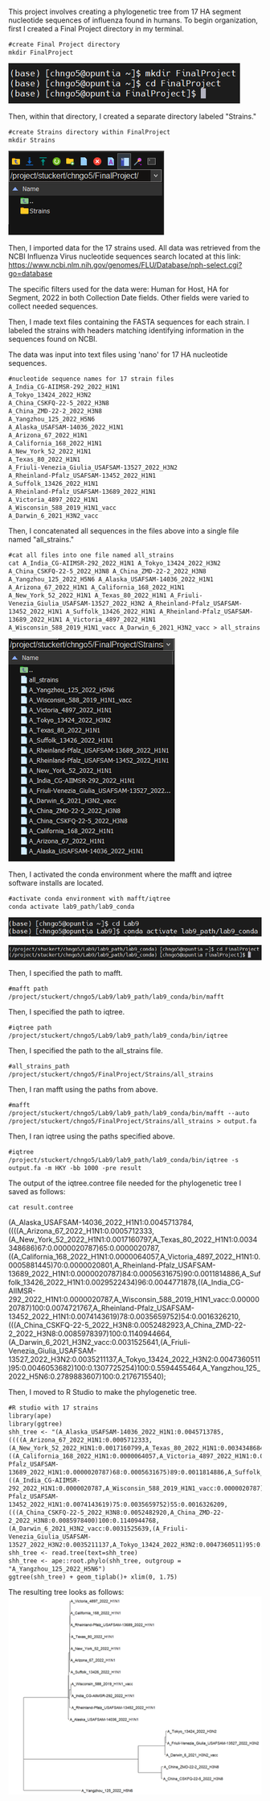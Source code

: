 This project involves creating a phylogenetic tree from 17 HA segment nucleotide sequences of influenza found in humans.
To begin organization, first I created a Final Project directory in my terminal. 

```
#create Final Project directory
mkdir FinalProject
```
![Final Project directory steps](https://github.com/chngo5/HA-Sequence-Influenza-Phylogenetic-Tree/blob/c4224f41818b42a6f4d65bc4b0067cc358735f4a/steps-for-project/Final%20Project%20directory%20steps.PNG)

Then, within that directory, I created a separate directory labeled "Strains."

```
#create Strains directory within FinalProject
mkdir Strains
```
![make Strains folder in Final Project directory](https://github.com/chngo5/HA-Sequence-Influenza-Phylogenetic-Tree/blob/c4224f41818b42a6f4d65bc4b0067cc358735f4a/steps-for-project/make%20Strains%20folder%20in%20Final%20Project%20directory.PNG)

Then, I imported data for the 17 strains used. All data was retrieved from the NCBI Influenza Virus nucleotide sequences search located at this link: https://www.ncbi.nlm.nih.gov/genomes/FLU/Database/nph-select.cgi?go=database

The specific filters used for the data were: Human for Host, HA for Segment, 2022 in both Collection Date fields. Other fields were varied to collect needed sequences.

Then, I made text files containing the FASTA sequences for each strain. I labeled the strains with headers matching identifying information in the sequences found on NCBI.

The data was input into text files using 'nano' for 17 HA nucleotide sequences.

```
#nucleotide sequence names for 17 strain files
A_India_CG-AIIMSR-292_2022_H1N1
A_Tokyo_13424_2022_H3N2
A_China_CSKFQ-22-5_2022_H3N8
A_China_ZMD-22-2_2022_H3N8
A_Yangzhou_125_2022_H5N6
A_Alaska_USAFSAM-14036_2022_H1N1
A_Arizona_67_2022_H1N1
A_California_168_2022_H1N1
A_New_York_52_2022_H1N1
A_Texas_80_2022_H1N1
A_Friuli-Venezia_Giulia_USAFSAM-13527_2022_H3N2
A_Rheinland-Pfalz_USAFSAM-13452_2022_H1N1
A_Suffolk_13426_2022_H1N1
A_Rheinland-Pfalz_USAFSAM-13689_2022_H1N1
A_Victoria_4897_2022_H1N1
A_Wisconsin_588_2019_H1N1_vacc
A_Darwin_6_2021_H3N2_vacc
```

Then, I concatenated all sequences in the files above into a single file named "all_strains."

```
#cat all files into one file named all_strains
cat A_India_CG-AIIMSR-292_2022_H1N1 A_Tokyo_13424_2022_H3N2 A_China_CSKFQ-22-5_2022_H3N8 A_China_ZMD-22-2_2022_H3N8 A_Yangzhou_125_2022_H5N6 A_Alaska_USAFSAM-14036_2022_H1N1 A_Arizona_67_2022_H1N1 A_California_168_2022_H1N1 A_New_York_52_2022_H1N1 A_Texas_80_2022_H1N1 A_Friuli-Venezia_Giulia_USAFSAM-13527_2022_H3N2 A_Rheinland-Pfalz_USAFSAM-13452_2022_H1N1 A_Suffolk_13426_2022_H1N1 A_Rheinland-Pfalz_USAFSAM-13689_2022_H1N1 A_Victoria_4897_2022_H1N1 A_Wisconsin_588_2019_H1N1_vacc A_Darwin_6_2021_H3N2_vacc > all_strains
```

![Strains Folder with all files](https://github.com/chngo5/HA-Sequence-Influenza-Phylogenetic-Tree/blob/c4224f41818b42a6f4d65bc4b0067cc358735f4a/steps-for-project/StrainsFolderAllFiles.PNG)

Then, I activated the conda environment where the mafft and iqtree software installs are located.
```
#activate conda environment with mafft/iqtree
conda activate lab9_path/lab9_conda
```

![change directory to the conda environment to activate](https://github.com/chngo5/HA-Sequence-Influenza-Phylogenetic-Tree/blob/c4224f41818b42a6f4d65bc4b0067cc358735f4a/steps-for-project/cd%20to%20conda%20environment_activate.PNG)

![change directory back to FinalProject directory](https://github.com/chngo5/HA-Sequence-Influenza-Phylogenetic-Tree/blob/c4224f41818b42a6f4d65bc4b0067cc358735f4a/steps-for-project/cd%20back%20to%20FinalProject.PNG)

Then, I specified the path to mafft.
```
#mafft path
/project/stuckert/chngo5/Lab9/lab9_path/lab9_conda/bin/mafft
```
Then, I specified the path to iqtree.
```
#iqtree path
/project/stuckert/chngo5/Lab9/lab9_path/lab9_conda/bin/iqtree
```
Then, I specified the path to the all_strains file.
```
#all_strains_path
/project/stuckert/chngo5/FinalProject/Strains/all_strains
```
Then, I ran mafft using the paths from above.
```
#mafft
/project/stuckert/chngo5/Lab9/lab9_path/lab9_conda/bin/mafft --auto /project/stuckert/chngo5/FinalProject/Strains/all_strains > output.fa
```
Then, I ran iqtree using the paths specified above.
```
#iqtree
/project/stuckert/chngo5/Lab9/lab9_path/lab9_conda/bin/iqtree -s output.fa -m HKY -bb 1000 -pre result
```
The output of the iqtree.contree file needed for the phylogenetic tree I saved as follows:
```
cat result.contree
```
(A_Alaska_USAFSAM-14036_2022_H1N1:0.0045713784,((((A_Arizona_67_2022_H1N1:0.0005712333,(A_New_York_52_2022_H1N1:0.0017160797,A_Texas_80_2022_H1N1:0.0034348686)67:0.0000020787)65:0.0000020787,((A_California_168_2022_H1N1:0.0000064057,A_Victoria_4897_2022_H1N1:0.0005881445)70:0.0000020801,A_Rheinland-Pfalz_USAFSAM-13689_2022_H1N1:0.0000020787)84:0.0005631675)90:0.0011814886,A_Suffolk_13426_2022_H1N1:0.0029522434)96:0.0044771878,((A_India_CG-AIIMSR-292_2022_H1N1:0.0000020787,A_Wisconsin_588_2019_H1N1_vacc:0.0000020787)100:0.0074721767,A_Rheinland-Pfalz_USAFSAM-13452_2022_H1N1:0.0074143619)78:0.0035659752)54:0.0016326210,(((A_China_CSKFQ-22-5_2022_H3N8:0.0052482923,A_China_ZMD-22-2_2022_H3N8:0.0085978397)100:0.1140944664,(A_Darwin_6_2021_H3N2_vacc:0.0031525641,(A_Friuli-Venezia_Giulia_USAFSAM-13527_2022_H3N2:0.0035211137,A_Tokyo_13424_2022_H3N2:0.0047360511)95:0.0046053682)100:0.1307725254)100:0.5594455464,A_Yangzhou_125_2022_H5N6:0.2789883607)100:0.2176715540);

Then, I moved to R Studio to make the phylogenetic tree. 
```
#R studio with 17 strains
library(ape)
library(ggtree)
shh_tree <- "(A_Alaska_USAFSAM-14036_2022_H1N1:0.0045713785,((((A_Arizona_67_2022_H1N1:0.0005712333,(A_New_York_52_2022_H1N1:0.0017160799,A_Texas_80_2022_H1N1:0.0034348684)77:0.0000020787)66:0.0000020787,((A_California_168_2022_H1N1:0.0000064057,A_Victoria_4897_2022_H1N1:0.0005881445)73:0.0000020801,A_Rheinland-Pfalz_USAFSAM-13689_2022_H1N1:0.0000020787)68:0.0005631675)89:0.0011814886,A_Suffolk_13426_2022_H1N1:0.0029522434)97:0.0044771878,((A_India_CG-AIIMSR-292_2022_H1N1:0.0000020787,A_Wisconsin_588_2019_H1N1_vacc:0.0000020787)100:0.0074721767,A_Rheinland-Pfalz_USAFSAM-13452_2022_H1N1:0.0074143619)75:0.0035659752)55:0.0016326209,(((A_China_CSKFQ-22-5_2022_H3N8:0.0052482920,A_China_ZMD-22-2_2022_H3N8:0.0085978400)100:0.1140944768,(A_Darwin_6_2021_H3N2_vacc:0.0031525639,(A_Friuli-Venezia_Giulia_USAFSAM-13527_2022_H3N2:0.0035211137,A_Tokyo_13424_2022_H3N2:0.0047360511)95:0.0046053685)100:0.1307725204)100:0.5594456325,A_Yangzhou_125_2022_H5N6:0.2789883719)100:0.2176715749);"
shh_tree <- read.tree(text=shh_tree)
shh_tree <- ape::root.phylo(shh_tree, outgroup = "A_Yangzhou_125_2022_H5N6")
ggtree(shh_tree) + geom_tiplab()+ xlim(0, 1.75)
```
The resulting tree looks as follows:
![Phylogenetic Tree](https://github.com/chngo5/HA-Sequence-Influenza-Phylogenetic-Tree/blob/c4224f41818b42a6f4d65bc4b0067cc358735f4a/steps-for-project/Final%20Tree%20for%20Phylo%20Bioinfo%20Project.PNG)
